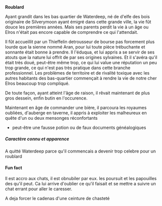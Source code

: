 **Roublard**

Ayant grandit dans les bas quartier de Waterdeep, né de d'elfe des bois originaire de Silverymoon ayant émigré dans cette grande ville, la vie fût douce les premières années. Mais ses parents perdit la vie à un âge ou Elros n'était pas encore capable de comprendre ce qui l'attendait.

Il fût accueillit par un Thieffelin detrousseur de bourse pas forcement plus lourde que la sienne nommé Aran, pour lui toute pièce trébuchante et sonnante était bonne à prendre. Il l'éduqua, et lui appris a se servir de ses atouts que la nature lui offrit de par ses origines sylvaines. Et il s'avéra qu'il était très doué, peut-être même trop, ce qui lui value une réputation un peu trop grande, ce qui n'est pas très pratique dans cette branche professionnel. Les problèmes de territoire et de rivalité toxique avec les autres habitants des bas-quartier commençait à rendre la vie de notre cher Elros beaucoup trop compliqué.

De toute façon, ayant atteint l'âge de raison, il rêvait maintenant de plus gros dessein, enfin butin en l'occurence.

Maintenant en âge de commander une bière, il parcoura les royaumes oubliées, d'auberge en taverne, il appris à exploiter les malheureux en quête d'un ou deux mensonges réconfortants 

- peut-être une fausse potion ou de faux documents généalogiques

##### Caractère connu et apparence

A quitté Waterdeep parce qu'il commencais a devenir trop celebre pour un roublard

#### Fun fact

Il est accro aux chats, il est obnubiler par eux. les poursuit et les papouilles des qu'il peut. Ca lui arrive d'oublier ce qu'il faisait et se mettre a suivre un chat errant pour aller le caresser.

A deja forcer le cadenas d'une ceinture de chasteté